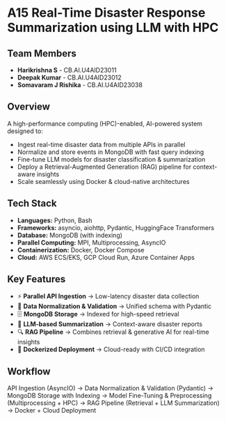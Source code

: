# A15 Real-Time Disaster Response Summarization using LLM with HPC

## Team Members
- **Harikrishna S** - CB.AI.U4AID23011  
- **Deepak Kumar** - CB.AI.U4AID23012  
- **Somavaram J Rishika** - CB.AI.U4AID23038  

## Overview
A high-performance computing (HPC)-enabled, AI-powered system designed to:
- Ingest real-time disaster data from multiple APIs in parallel  
- Normalize and store events in MongoDB with fast query indexing  
- Fine-tune LLM models for disaster classification & summarization  
- Deploy a Retrieval-Augmented Generation (RAG) pipeline for context-aware insights  
- Scale seamlessly using Docker & cloud-native architectures  

## Tech Stack
- **Languages:** Python, Bash  
- **Frameworks:** asyncio, aiohttp, Pydantic, HuggingFace Transformers  
- **Database:** MongoDB (with indexing)  
- **Parallel Computing:** MPI, Multiprocessing, AsyncIO  
- **Containerization:** Docker, Docker Compose  
- **Cloud:** AWS ECS/EKS, GCP Cloud Run, Azure Container Apps  

## Key Features
- ⚡ **Parallel API Ingestion** → Low-latency disaster data collection  
- 🧹 **Data Normalization & Validation** → Unified schema with Pydantic  
- 🗄 **MongoDB Storage** → Indexed for high-speed retrieval  
- 🤖 **LLM-based Summarization** → Context-aware disaster reports  
- 🔍 **RAG Pipeline** → Combines retrieval & generative AI for real-time insights  
- 🐳 **Dockerized Deployment** → Cloud-ready with CI/CD integration  

## Workflow
API Ingestion (AsyncIO)
→
Data Normalization & Validation (Pydantic)
→
MongoDB Storage with Indexing
→
Model Fine-Tuning & Preprocessing (Multiprocessing + HPC)
→
RAG Pipeline (Retrieval + LLM Summarization)
→
Docker + Cloud Deployment
